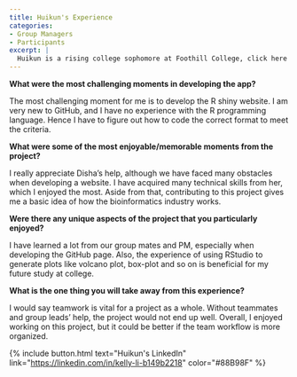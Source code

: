 ```yaml
---
title: Huikun's Experience
categories:
- Group Managers
- Participants
excerpt: |
  Huikun is a rising college sophomore at Foothill College, click here to learn more about her experience as a group manager and participant in this project.|
---
```


**What were the most challenging moments in developing the app?**

The most challenging moment for me is to develop the R shiny website. I am very new to GitHub, and I have no experience with the R programming language. Hence I have to figure out how to code the correct format to meet the criteria. 

**What were some of the most enjoyable/memorable moments from the project?**

I really appreciate Disha’s help, although we have faced many obstacles when developing a website. I have acquired many technical skills from her, which I enjoyed the most. Aside from that, contributing to this project gives me a basic idea of how the bioinformatics industry works.

**Were there any unique aspects of the project that you particularly enjoyed?**

I have learned a lot from our group mates and PM, especially when developing the GitHub page. Also, the experience of using RStudio to generate plots like volcano plot, box-plot and so on is beneficial for my future study at college.

**What is the one thing you will take away from this experience?**

I would say teamwork is vital for a project as a whole. Without teammates and group leads’ help, the project would not end up well. Overall, I enjoyed working on this project, but it could be better if the team workflow is more organized.

{% include button.html text="Huikun's LinkedIn" link="https://linkedin.com/in/kelly-li-b149b2218" color="#88B98F" %} 
